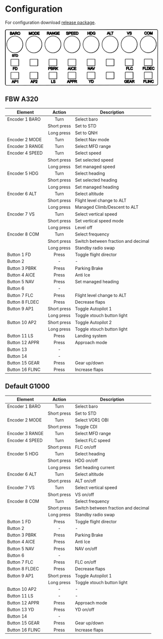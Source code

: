 # Configuration

For configuration download [release package](https://github.com/Koseng/MSFSxTouchMini/releases).

![Picture Panel](../Pics/xtouchTotalOptimal.svg) 

## FBW A320

| Element           | Action        | Description |
| -------------     |:-------------:|-------------|
| Encoder 1 BARO    | Turn          | Select baro   |
|                   | Short press   | Set to STD    |   
|                   | Long press    | Set to QNH    |   
| Encoder 2 MODE    | Turn          | Select Nav mode       |
| Encoder 3 RANGE   | Turn          | Select MFD range      |
| Encoder 4 SPEED   | Turn          | Select speed          |
|                   | Short press   | Set selected speed    |   
|                   | Long press    | Set managed speed     |
| Encoder 5 HDG     | Turn          | Select heading        |
|                   | Short press   | Set selected heading  |   
|                   | Long press    | Set managed heading   |
| Encoder 6 ALT     | Turn          | Select altitude       |
|                   | Short press   | Flight level change to ALT   |   
|                   | Long press    | Managed Climb/Descent to ALT |
| Encoder 7 VS      | Turn          | Select vertical speed        |
|                   | Short press   | Set vertical speed mode      |   
|                   | Long press    | Level off                    |
| Encoder 8 COM     | Turn          | Select frequency                    |
|                   | Short press   | Switch between fraction and decimal |   
|                   | Long press    | Standby radio swap                  |
| Button 1 FD       | Press         | Toggle flight director              |
| Button 2          | -             | -                                   |
| Button 3 PBRK     | Press         | Parking Brake                       |
| Button 4 AICE     | Press         | Anti Ice                            |
| Button 5 NAV      | Press         | Set managed heading                 |
| Button 6          | -             |                                     |
| Button 7 FLC      | Press         | Flight level change to ALT          |
| Button 8 FLDEC    | Press         | Decrease flaps                      |
| Button 9 AP1      | Short press   | Toggle Autopilot 1                  |
|                   | Long press    | Toggle xtouch button light          |
| Button 10 AP2     | Short press   | Toggle Autopilot 2                  |
|                   | Long press    | Toggle xtouch button light          |
| Button 11 LS      | Press         | Landing system                      |
| Button 12 APPR    | Press         | Approach mode                       |
| Button 13         | -             |                                     |
| Button 14         | -             |                                     |
| Button 15 GEAR    | Press         | Gear up/down                        |
| Button 16 FLINC   | Press         | Increase flaps                      |

## Default G1000

| Element           | Action        | Description |
| -------------     |:-------------:|-------------|
| Encoder 1 BARO    | Turn          | Select baro   |
|                   | Short press   | Set to STD    |     
| Encoder 2 MODE    | Turn          | Select VOR1 OBI       |
|                   | Short press   | Toggle CDI            |  
| Encoder 3 RANGE   | Turn          | Select MFD range      |
| Encoder 4 SPEED   | Turn          | Select FLC speed      |
|                   | Short press   | FLC on/off            |   
| Encoder 5 HDG     | Turn          | Select heading        |
|                   | Short press   | HDG on/off            |   
|                   | Long press    | Set heading current   |
| Encoder 6 ALT     | Turn          | Select altitude       |
|                   | Short press   | ALT on/off            |   
| Encoder 7 VS      | Turn          | Select vertical speed        |
|                   | Short press   | VS on/off                    |   
| Encoder 8 COM     | Turn          | Select frequency                    |
|                   | Short press   | Switch between fraction and decimal |   
|                   | Long press    | Standby radio swap                  |
| Button 1 FD       | Press         | Toggle flight director              |
| Button 2          | -             | -                                   |
| Button 3 PBRK     | Press         | Parking Brake                       |
| Button 4 AICE     | Press         | Anti Ice                            |
| Button 5 NAV      | Press         | NAV on/off                          |
| Button 6          | -             |                                     |
| Button 7 FLC      | Press         | FLC on/off                          |
| Button 8 FLDEC    | Press         | Decrease flaps                      |
| Button 9 AP1      | Short press   | Toggle Autopilot 1                  |
|                   | Long press    | Toggle xtouch button light          |
| Button 10 AP2     | -             | -                                   |
| Button 11 LS      | -             | -                                   |
| Button 12 APPR    | Press         | Approach mode                       |
| Button 13 YD      | Press         | YD on/off                           |
| Button 14         | -             |                                     |
| Button 15 GEAR    | Press         | Gear up/down                        |
| Button 16 FLINC   | Press         | Increase flaps                      |
